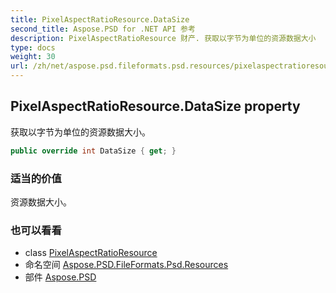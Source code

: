 ```yaml
---
title: PixelAspectRatioResource.DataSize
second_title: Aspose.PSD for .NET API 参考
description: PixelAspectRatioResource 财产. 获取以字节为单位的资源数据大小
type: docs
weight: 30
url: /zh/net/aspose.psd.fileformats.psd.resources/pixelaspectratioresource/datasize/
---
```

## PixelAspectRatioResource.DataSize property

获取以字节为单位的资源数据大小。

```csharp
public override int DataSize { get; }
```

### 适当的价值

资源数据大小。

### 也可以看看

* class [PixelAspectRatioResource](../)
* 命名空间 [Aspose.PSD.FileFormats.Psd.Resources](../../pixelaspectratioresource/)
* 部件 [Aspose.PSD](../../../)


